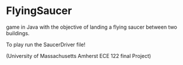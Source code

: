 # FlyingSaucer
game in Java with the objective of landing a flying saucer between two buildings.

To play run the SaucerDriver file!

(University of Massachusetts Amherst ECE 122 final Project)

